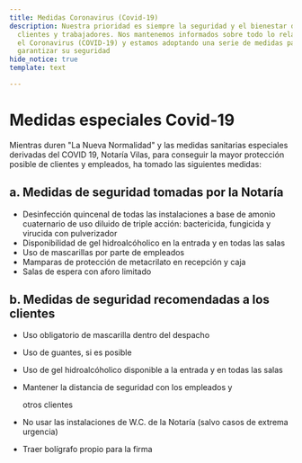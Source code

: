 ```yaml
---
title: Medidas Coronavirus (Covid-19)
description: Nuestra prioridad es siempre la seguridad y el bienestar de nuestros
  clientes y trabajadores. Nos mantenemos informados sobre todo lo relacionado con
  el Coronavirus (COVID-19) y estamos adoptando una serie de medidas para ayudar a
  garantizar su seguridad
hide_notice: true
template: text

---
```

# Medidas especiales Covid-19

Mientras duren "La Nueva Normalidad" y las medidas sanitarias especiales derivadas del COVID 19, Notaría Vilas, para conseguir la mayor protección posible de clientes y empleados, ha tomado las siguientes medidas:

## a. Medidas de seguridad tomadas por la Notaría

* Desinfección quincenal de todas las instalaciones a base de amonio cuaternario de uso diluido de triple acción: bactericida, fungicida y virucida con pulverizador
* Disponibilidad de gel hidroalcóholico en la entrada y en todas las salas
* Uso de mascarillas por parte de empleados
* Mamparas de protección de metacrilato en recepción y caja
* Salas de espera con aforo limitado

## b. Medidas de seguridad recomendadas a los clientes

* Uso obligatorio de mascarilla dentro del despacho
* Uso de guantes, si es posible
* Uso de gel hidroalcóholico disponible a la entrada y en todas las salas
* Mantener la distancia de seguridad con los empleados y

  otros clientes
* No usar las instalaciones de W.C. de la Notaría (salvo casos de extrema urgencia)
* Traer bolígrafo propio para la firma